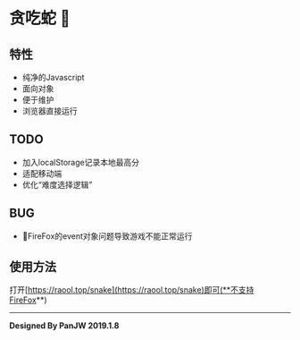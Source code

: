 # 贪吃蛇 🐍
## 特性
- 纯净的Javascript
- 面向对象
- 便于维护
- 浏览器直接运行
## TODO
- 加入localStorage记录本地最高分
- 适配移动端
- 优化“难度选择逻辑”
## BUG
- FireFox的event对象问题导致游戏不能正常运行
## 使用方法
打开[https://raool.top/snake](https://raool.top/snake)即可(**不支持FireFox**)

---
**Designed By PanJW 2019.1.8**